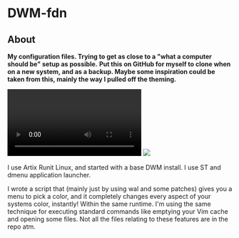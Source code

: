  DWM-fdn
=============
## About
**My configuration files. Trying to get as close to a "what a computer should be" setup as possible.**
**Put this on GitHub for myself to clone when on a new system, and as a backup. Maybe some inspiration could be taken from this, mainly the way I pulled off the theming.**
    
<video controls>
  <source src="./screenshots/demo.mp4" type="video/mp4">
  Je browser ondersteunt geen video.
</video>
<img src="https://github.com/tibo-fordeyn/DWM-fdn.git/screenshots/geel.png">

I use Artix Runit Linux, and started with a base DWM install. I use ST and dmenu application launcher. 

I wrote a script that (mainly just by using wal and some patches) gives you a menu to pick a color, and it completely changes every aspect of your systems color, instantly! Within the same runtime. 
    I'm using the same technique for executing standard commands like emptying your Vim cache and opening some files. 
    Not all the files relating to these features are in the repo atm.

    
